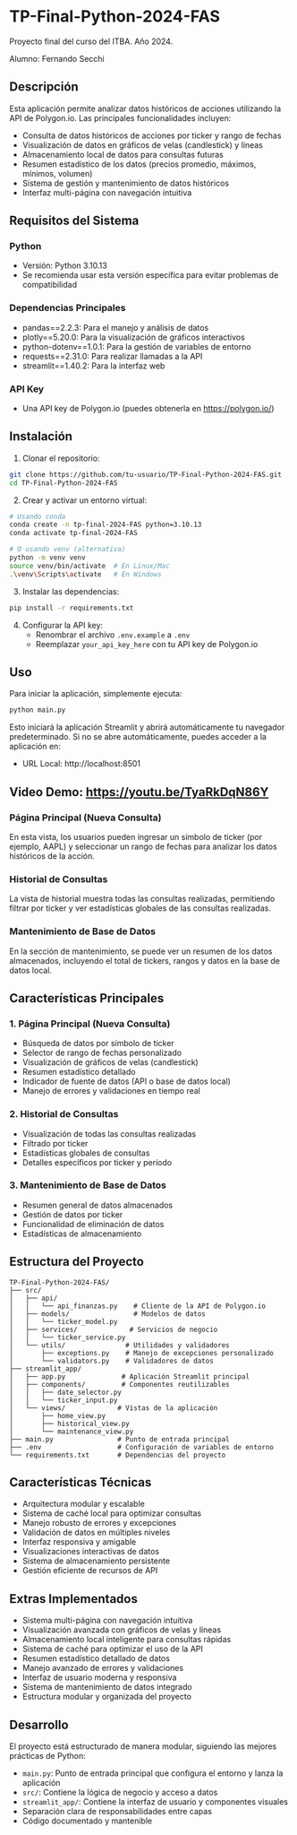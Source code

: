 # TP-Final-Python-2024-FAS

Proyecto final del curso del ITBA. Año 2024.

Alumno: Fernando Secchi

## Descripción

Esta aplicación permite analizar datos históricos de acciones utilizando la API de Polygon.io. Las principales funcionalidades incluyen:

- Consulta de datos históricos de acciones por ticker y rango de fechas
- Visualización de datos en gráficos de velas (candlestick) y líneas
- Almacenamiento local de datos para consultas futuras
- Resumen estadístico de los datos (precios promedio, máximos, mínimos, volumen)
- Sistema de gestión y mantenimiento de datos históricos
- Interfaz multi-página con navegación intuitiva

## Requisitos del Sistema

### Python

- Versión: Python 3.10.13
- Se recomienda usar esta versión específica para evitar problemas de compatibilidad

### Dependencias Principales

- pandas==2.2.3: Para el manejo y análisis de datos
- plotly==5.20.0: Para la visualización de gráficos interactivos
- python-dotenv==1.0.1: Para la gestión de variables de entorno
- requests==2.31.0: Para realizar llamadas a la API
- streamlit==1.40.2: Para la interfaz web

### API Key

- Una API key de Polygon.io (puedes obtenerla en https://polygon.io/)

## Instalación

1. Clonar el repositorio:

```bash
git clone https://github.com/tu-usuario/TP-Final-Python-2024-FAS.git
cd TP-Final-Python-2024-FAS
```

2. Crear y activar un entorno virtual:

```bash
# Usando conda
conda create -n tp-final-2024-FAS python=3.10.13
conda activate tp-final-2024-FAS

# O usando venv (alternativa)
python -m venv venv
source venv/bin/activate  # En Linux/Mac
.\venv\Scripts\activate   # En Windows
```

3. Instalar las dependencias:

```bash
pip install -r requirements.txt
```

4. Configurar la API key:
   - Renombrar el archivo `.env.example` a `.env`
   - Reemplazar `your_api_key_here` con tu API key de Polygon.io

## Uso

Para iniciar la aplicación, simplemente ejecuta:

```bash
python main.py
```

Esto iniciará la aplicación Streamlit y abrirá automáticamente tu navegador predeterminado. Si no se abre automáticamente, puedes acceder a la aplicación en:

- URL Local: http://localhost:8501

## Video Demo: https://youtu.be/TyaRkDqN86Y

### Página Principal (Nueva Consulta)
En esta vista, los usuarios pueden ingresar un símbolo de ticker (por ejemplo, AAPL) y seleccionar un rango de fechas para analizar los datos históricos de la acción.

### Historial de Consultas
La vista de historial muestra todas las consultas realizadas, permitiendo filtrar por ticker y ver estadísticas globales de las consultas realizadas.

### Mantenimiento de Base de Datos
En la sección de mantenimiento, se puede ver un resumen de los datos almacenados, incluyendo el total de tickers, rangos y datos en la base de datos local.



## Características Principales

### 1. Página Principal (Nueva Consulta)
- Búsqueda de datos por símbolo de ticker
- Selector de rango de fechas personalizado
- Visualización de gráficos de velas (candlestick)
- Resumen estadístico detallado
- Indicador de fuente de datos (API o base de datos local)
- Manejo de errores y validaciones en tiempo real

### 2. Historial de Consultas
- Visualización de todas las consultas realizadas
- Filtrado por ticker
- Estadísticas globales de consultas
- Detalles específicos por ticker y período

### 3. Mantenimiento de Base de Datos
- Resumen general de datos almacenados
- Gestión de datos por ticker
- Funcionalidad de eliminación de datos
- Estadísticas de almacenamiento

## Estructura del Proyecto

```
TP-Final-Python-2024-FAS/
├── src/
│   ├── api/
│   │   └── api_finanzas.py    # Cliente de la API de Polygon.io
│   ├── models/                # Modelos de datos
│   │   └── ticker_model.py
│   ├── services/             # Servicios de negocio
│   │   └── ticker_service.py
│   └── utils/               # Utilidades y validadores
│       ├── exceptions.py    # Manejo de excepciones personalizado
│       └── validators.py    # Validadores de datos
├── streamlit_app/
│   ├── app.py              # Aplicación Streamlit principal
│   ├── components/         # Componentes reutilizables
│   │   ├── date_selector.py
│   │   └── ticker_input.py
│   └── views/             # Vistas de la aplicación
│       ├── home_view.py
│       ├── historical_view.py
│       └── maintenance_view.py
├── main.py                # Punto de entrada principal
├── .env                   # Configuración de variables de entorno
└── requirements.txt       # Dependencias del proyecto
```

## Características Técnicas

- Arquitectura modular y escalable
- Sistema de caché local para optimizar consultas
- Manejo robusto de errores y excepciones
- Validación de datos en múltiples niveles
- Interfaz responsiva y amigable
- Visualizaciones interactivas de datos
- Sistema de almacenamiento persistente
- Gestión eficiente de recursos de API

## Extras Implementados

- Sistema multi-página con navegación intuitiva
- Visualización avanzada con gráficos de velas y líneas
- Almacenamiento local inteligente para consultas rápidas
- Sistema de caché para optimizar el uso de la API
- Resumen estadístico detallado de datos
- Manejo avanzado de errores y validaciones
- Interfaz de usuario moderna y responsiva
- Sistema de mantenimiento de datos integrado
- Estructura modular y organizada del proyecto

## Desarrollo

El proyecto está estructurado de manera modular, siguiendo las mejores prácticas de Python:

- `main.py`: Punto de entrada principal que configura el entorno y lanza la aplicación
- `src/`: Contiene la lógica de negocio y acceso a datos
- `streamlit_app/`: Contiene la interfaz de usuario y componentes visuales
- Separación clara de responsabilidades entre capas
- Código documentado y mantenible

